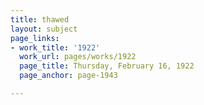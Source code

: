 ```yaml
---
title: thawed
layout: subject
page_links:
- work_title: '1922'
  work_url: pages/works/1922
  page_title: Thursday, February 16, 1922
  page_anchor: page-1943

---
```

